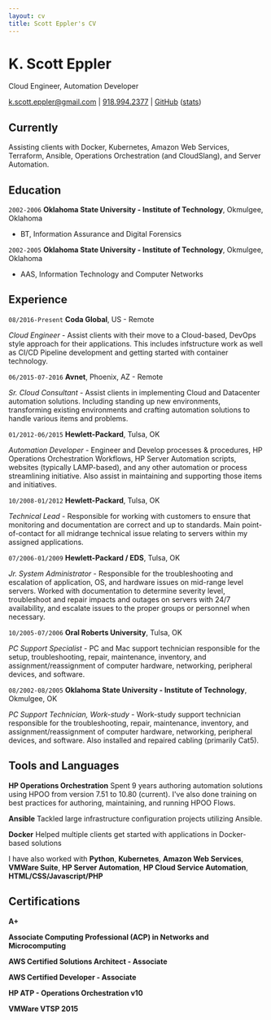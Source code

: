 ```yaml
---
layout: cv
title: Scott Eppler's CV
---
```

# K. Scott Eppler
Cloud Engineer, Automation Developer

<div id="webaddress">
<a href="mailto:k.scott.eppler@gmail.com">k.scott.eppler@gmail.com</a> |
<a href="tel:9189942377">918.994.2377</a> |
<a href="https://github.com/audioboxer217" target="_blank">GitHub</a> (<a href="https://hacknical.com/audioboxer217/github?locale=en" target="_blank">stats</a>)
</div>


## Currently

Assisting clients with Docker, Kubernetes, Amazon Web Services,  Terraform, Ansible, Operations Orchestration (and CloudSlang), and Server Automation.

## Education

`2002-2006`
__Oklahoma State University - Institute of Technology__, Okmulgee, Oklahoma

- BT, Information Assurance and Digital Forensics

`2002-2005`
__Oklahoma State University - Institute of Technology__, Okmulgee, Oklahoma

- AAS, Information Technology and Computer Networks


## Experience

`08/2016-Present`
__Coda Global__, US - Remote

_Cloud Engineer_ - Assist clients with their move to a Cloud-based, DevOps style approach for their applications.  This includes infstructure work as well as CI/CD Pipeline development and getting started with container technology.

`06/2015-07-2016`
__Avnet__, Phoenix, AZ - Remote

_Sr. Cloud Consultant_ - Assist clients in implementing Cloud and Datacenter automation solutions. Including standing up new environments, transforming existing environments and crafting automation solutions to handle various items and problems.

`01/2012-06/2015`
__Hewlett-Packard__, Tulsa, OK

_Automation Developer_ - Engineer and Develop processes & procedures, HP Operations Orchestration Workflows, HP Server Automation scripts, websites (typically LAMP-based), and any other automation or process streamlining initiative. Also assist in maintaining and supporting those items and initiatives.

`10/2008-01/2012`
__Hewlett-Packard__, Tulsa, OK

_Technical Lead_ - Responsible for working with customers to ensure that monitoring and documentation are correct and up to standards.  Main point-of-contact for all midrange technical issue relating to servers within my assigned applications.

`07/2006-01/2009`
__Hewlett-Packard / EDS__, Tulsa, OK

_Jr. System Administrator_ - Responsible for the troubleshooting and escalation of application, OS, and hardware issues on mid-range level servers. Worked with documentation to determine severity level, troubleshoot and repair impacts and outages on servers with 24/7 availability, and escalate issues to the proper groups or personnel when necessary.

`10/2005-07/2006`
__Oral Roberts University__, Tulsa, OK

_PC Support Specialist_ - PC and Mac support technician responsible for the setup, troubleshooting, repair, maintenance, inventory, and assignment/reassignment of computer hardware, networking, peripheral devices, and software.

`08/2002-08/2005`
__Oklahoma State University - Institute of Technology__, Okmulgee, OK

_PC Support Technician, Work-study_ - Work-study support technician responsible for the troubleshooting, repair, maintenance, inventory, and assignment/reassignment of computer hardware, networking, peripheral devices, and software.  Also installed and repaired cabling (primarily Cat5).


## Tools and Languages
__HP Operations Orchestration__ Spent 9 years authoring automation
solutions using HPOO from version 7.51 to 10.80 (current).  I've also done training on best practices for authoring, maintaining, and running HPOO Flows.

__Ansible__ Tackled large infrastructure configuration projects utilizing Ansible.

__Docker__ Helped multiple clients get started with applications in Docker-based solutions

I have also worked with __Python__, __Kubernetes__, __Amazon Web Services__, __VMWare Suite__, __HP Server Automation__, __HP Cloud Service Automation__,
__HTML/CSS/Javascript/PHP__


## Certifications

__A+__

__Associate Computing Professional (ACP) in Networks and Microcomputing__

__AWS Certified Solutions Architect - Associate__

__AWS Certified Developer - Associate__

__HP ATP - Operations Orchestration v10__

__VMWare VTSP 2015__

<!-- ### Footer

Last updated: Nov 2018 -->


